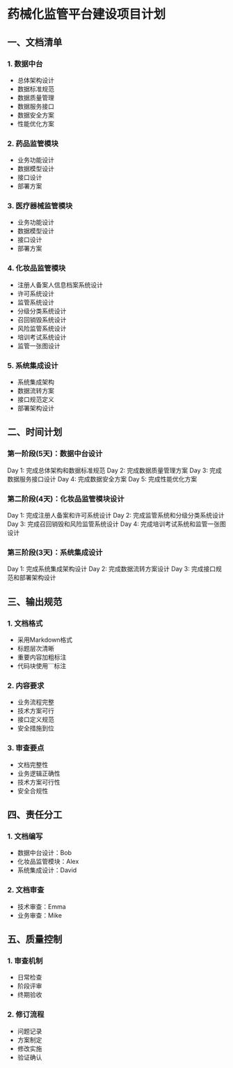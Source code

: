 # 药械化监管平台建设项目计划

## 一、文档清单

### 1. 数据中台
- 总体架构设计
- 数据标准规范
- 数据质量管理
- 数据服务接口
- 数据安全方案
- 性能优化方案

### 2. 药品监管模块
- 业务功能设计
- 数据模型设计
- 接口设计
- 部署方案

### 3. 医疗器械监管模块 
- 业务功能设计
- 数据模型设计
- 接口设计
- 部署方案

### 4. 化妆品监管模块
- 注册人备案人信息档案系统设计
- 许可系统设计
- 监管系统设计
- 分级分类系统设计
- 召回销毁系统设计
- 风险监管系统设计
- 培训考试系统设计
- 监管一张图设计

### 5. 系统集成设计
- 系统集成架构
- 数据流转方案
- 接口规范定义
- 部署架构设计

## 二、时间计划

### 第一阶段(5天)：数据中台设计
Day 1: 完成总体架构和数据标准规范
Day 2: 完成数据质量管理方案
Day 3: 完成数据服务接口设计
Day 4: 完成数据安全方案
Day 5: 完成性能优化方案

### 第二阶段(4天)：化妆品监管模块设计
Day 1: 完成注册人备案和许可系统设计
Day 2: 完成监管系统和分级分类系统设计
Day 3: 完成召回销毁和风险监管系统设计
Day 4: 完成培训考试系统和监管一张图设计

### 第三阶段(3天)：系统集成设计
Day 1: 完成系统集成架构设计
Day 2: 完成数据流转方案设计
Day 3: 完成接口规范和部署架构设计

## 三、输出规范

### 1. 文档格式
- 采用Markdown格式
- 标题层次清晰
- 重要内容加粗标注
- 代码块使用```标注

### 2. 内容要求
- 业务流程完整
- 技术方案可行
- 接口定义规范
- 安全措施到位

### 3. 审查要点
- 文档完整性
- 业务逻辑正确性
- 技术方案可行性
- 安全合规性

## 四、责任分工

### 1. 文档编写
- 数据中台设计：Bob
- 化妆品监管模块：Alex
- 系统集成设计：David

### 2. 文档审查
- 技术审查：Emma
- 业务审查：Mike

## 五、质量控制

### 1. 审查机制
- 日常检查
- 阶段评审
- 终期验收

### 2. 修订流程
- 问题记录
- 方案制定
- 修改实施
- 验证确认